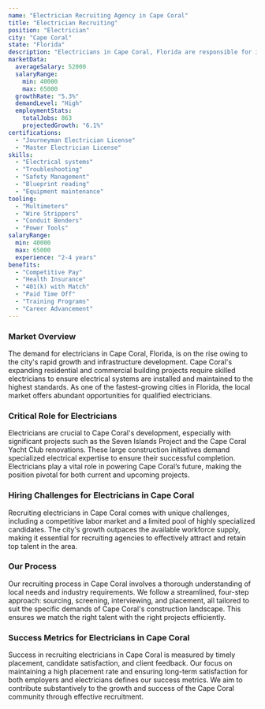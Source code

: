 ```yaml
---
name: "Electrician Recruiting Agency in Cape Coral"
title: "Electrician Recruiting"
position: "Electrician"
city: "Cape Coral"
state: "Florida"
description: "Electricians in Cape Coral, Florida are responsible for installing, maintaining, and repairing electrical wiring, equipment, and fixtures ensuring that work is in accordance with relevant codes."
marketData:
  averageSalary: 52000
  salaryRange:
    min: 40000
    max: 65000
  growthRate: "5.3%"
  demandLevel: "High"
  employmentStats:
    totalJobs: 863
    projectedGrowth: "6.1%"
certifications:
  - "Journeyman Electrician License"
  - "Master Electrician License"
skills:
  - "Electrical systems"
  - "Troubleshooting"
  - "Safety Management"
  - "Blueprint reading"
  - "Equipment maintenance"
tooling:
  - "Multimeters"
  - "Wire Strippers"
  - "Conduit Benders"
  - "Power Tools"
salaryRange:
  min: 40000
  max: 65000
  experience: "2-4 years"
benefits:
  - "Competitive Pay"
  - "Health Insurance"
  - "401(k) with Match"
  - "Paid Time Off"
  - "Training Programs"
  - "Career Advancement"
---
```


### Market Overview
The demand for electricians in Cape Coral, Florida, is on the rise owing to the city's rapid growth and infrastructure development. Cape Coral's expanding residential and commercial building projects require skilled electricians to ensure electrical systems are installed and maintained to the highest standards. As one of the fastest-growing cities in Florida, the local market offers abundant opportunities for qualified electricians.

### Critical Role for Electricians
Electricians are crucial to Cape Coral's development, especially with significant projects such as the Seven Islands Project and the Cape Coral Yacht Club renovations. These large construction initiatives demand specialized electrical expertise to ensure their successful completion. Electricians play a vital role in powering Cape Coral’s future, making the position pivotal for both current and upcoming projects.

### Hiring Challenges for Electricians in Cape Coral
Recruiting electricians in Cape Coral comes with unique challenges, including a competitive labor market and a limited pool of highly specialized candidates. The city's growth outpaces the available workforce supply, making it essential for recruiting agencies to effectively attract and retain top talent in the area.

### Our Process
Our recruiting process in Cape Coral involves a thorough understanding of local needs and industry requirements. We follow a streamlined, four-step approach: sourcing, screening, interviewing, and placement, all tailored to suit the specific demands of Cape Coral's construction landscape. This ensures we match the right talent with the right projects efficiently.

### Success Metrics for Electricians in Cape Coral
Success in recruiting electricians in Cape Coral is measured by timely placement, candidate satisfaction, and client feedback. Our focus on maintaining a high placement rate and ensuring long-term satisfaction for both employers and electricians defines our success metrics. We aim to contribute substantively to the growth and success of the Cape Coral community through effective recruitment.
